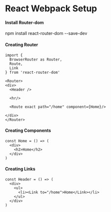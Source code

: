 # React Webpack Setup


#### Install Router-dom
npm install react-router-dom --save-dev

#### Creating Router
```
import {
  BrowserRouter as Router,
  Route,
  Link
} from 'react-router-dom'

<Router>
<div>
  <Header />

  <hr/>

  <Route exact path="/home" component={Home}/>

</div>
</Router>
```

#### Creating Components
```
const Home = () => (
  <div>
    <h2>Home</h2>
  </div>
)
```

#### Creating Links
```
const Header = () => (
  <div>
    <ul>
      <li><Link to="/home">Home</Link></li>
    </ul>
  </div>
)
```
